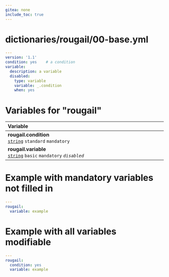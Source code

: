 ```yaml
---
gitea: none
include_toc: true
---
```

# dictionaries/rougail/00-base.yml

```yaml
---
version: '1.1'
condition: yes    # a condition
variable:
  description: a variable
  disabled:
    type: variable
    variable: _.condition
    when: yes
```
# Variables for "rougail"

| Variable&nbsp;&nbsp;&nbsp;&nbsp;&nbsp;&nbsp;&nbsp;&nbsp;&nbsp;&nbsp;&nbsp;&nbsp;&nbsp;&nbsp;&nbsp;&nbsp;&nbsp;&nbsp;&nbsp;&nbsp;&nbsp;&nbsp;&nbsp;&nbsp;&nbsp;&nbsp;&nbsp;&nbsp;&nbsp;&nbsp;&nbsp;&nbsp;&nbsp;&nbsp;&nbsp;&nbsp;&nbsp;&nbsp;&nbsp;&nbsp;&nbsp;&nbsp;&nbsp;&nbsp;&nbsp;&nbsp;&nbsp;&nbsp;&nbsp;&nbsp;&nbsp;&nbsp;&nbsp;&nbsp;&nbsp;&nbsp;&nbsp;&nbsp;&nbsp;&nbsp;&nbsp;&nbsp;&nbsp;&nbsp;&nbsp;&nbsp;&nbsp;&nbsp;&nbsp;&nbsp;&nbsp;&nbsp;&nbsp;&nbsp;&nbsp;&nbsp;&nbsp;&nbsp;&nbsp;&nbsp;&nbsp;&nbsp;&nbsp;&nbsp;&nbsp;&nbsp;&nbsp;&nbsp;&nbsp;&nbsp;&nbsp;&nbsp;&nbsp;&nbsp;&nbsp;&nbsp;&nbsp;&nbsp;&nbsp;&nbsp;&nbsp;&nbsp;&nbsp;&nbsp;&nbsp;&nbsp;&nbsp;&nbsp;   | Description&nbsp;&nbsp;&nbsp;&nbsp;&nbsp;&nbsp;&nbsp;&nbsp;&nbsp;&nbsp;&nbsp;&nbsp;&nbsp;&nbsp;&nbsp;&nbsp;&nbsp;&nbsp;&nbsp;&nbsp;&nbsp;&nbsp;&nbsp;&nbsp;&nbsp;&nbsp;&nbsp;&nbsp;&nbsp;&nbsp;&nbsp;&nbsp;&nbsp;&nbsp;&nbsp;&nbsp;&nbsp;&nbsp;&nbsp;&nbsp;&nbsp;&nbsp;&nbsp;&nbsp;&nbsp;&nbsp;&nbsp;&nbsp;&nbsp;&nbsp;&nbsp;&nbsp;&nbsp;&nbsp;&nbsp;&nbsp;&nbsp;&nbsp;&nbsp;&nbsp;&nbsp;&nbsp;&nbsp;&nbsp;&nbsp;&nbsp;&nbsp;&nbsp;&nbsp;&nbsp;&nbsp;&nbsp;&nbsp;&nbsp;&nbsp;&nbsp;&nbsp;&nbsp;&nbsp;&nbsp;&nbsp;&nbsp;&nbsp;&nbsp;&nbsp;&nbsp;&nbsp;&nbsp;&nbsp;&nbsp;&nbsp;&nbsp;&nbsp;&nbsp;&nbsp;&nbsp;&nbsp;&nbsp;&nbsp;&nbsp;&nbsp;&nbsp;&nbsp;&nbsp;&nbsp;   |
|------------------------------------------------------------------------------------------------------------------------------------------------------------------------------------------------------------------------------------------------------------------------------------------------------------------------------------------------------------------------------------------------------------------------------------------------------------------------------------------------------------------------------------------------------------------------------------------------------------------------------------------------------------------------------------|---------------------------------------------------------------------------------------------------------------------------------------------------------------------------------------------------------------------------------------------------------------------------------------------------------------------------------------------------------------------------------------------------------------------------------------------------------------------------------------------------------------------------------------------------------------------------------------------------------------------------------------------------------------------|
| **rougail.condition**<br/>[`string`](https://rougail.readthedocs.io/en/latest/variable.html#variables-types) `standard` `mandatory`                                                                                                                                                                                                                                                                                                                                                                                                                                                                                                                                                | A condition.<br/>**Default**: yes                                                                                                                                                                                                                                                                                                                                                                                                                                                                                                                                                                                                                                   |
| **rougail.variable**<br/>[`string`](https://rougail.readthedocs.io/en/latest/variable.html#variables-types) `basic` `mandatory` _`disabled`_                                                                                                                                                                                                                                                                                                                                                                                                                                                                                                                                       | A variable.<br/>**Disabled**: when the variable "rougail.condition" has the value "yes".                                                                                                                                                                                                                                                                                                                                                                                                                                                                                                                                                                            |


# Example with mandatory variables not filled in

```yaml
---
rougail:
  variable: example
```
# Example with all variables modifiable

```yaml
---
rougail:
  condition: yes
  variable: example
```
